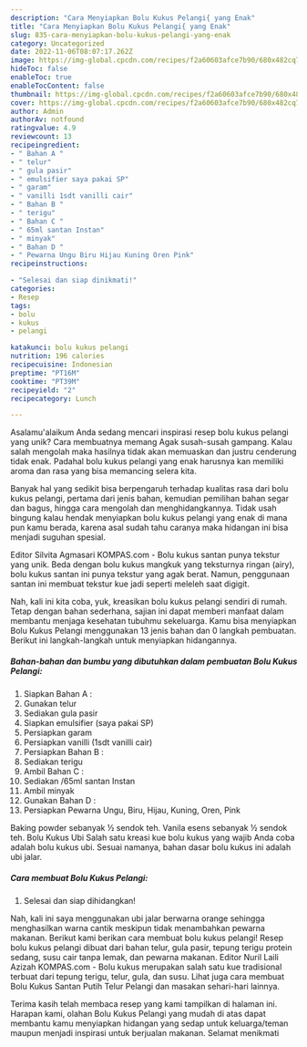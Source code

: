 ```yaml
---
description: "Cara Menyiapkan Bolu Kukus Pelangi{ yang Enak"
title: "Cara Menyiapkan Bolu Kukus Pelangi{ yang Enak"
slug: 835-cara-menyiapkan-bolu-kukus-pelangi-yang-enak
category: Uncategorized
date: 2022-11-06T08:07:17.262Z
image: https://img-global.cpcdn.com/recipes/f2a60603afce7b90/680x482cq70/bolu-kukus-pelangi-foto-resep-utama.jpg
hideToc: false
enableToc: true
enableTocContent: false
thumbnail: https://img-global.cpcdn.com/recipes/f2a60603afce7b90/680x482cq70/bolu-kukus-pelangi-foto-resep-utama.jpg
cover: https://img-global.cpcdn.com/recipes/f2a60603afce7b90/680x482cq70/bolu-kukus-pelangi-foto-resep-utama.jpg
author: Admin
authorAv: notfound
ratingvalue: 4.9
reviewcount: 13
recipeingredient:
- " Bahan A "
- " telur"
- " gula pasir"
- " emulsifier saya pakai SP"
- " garam"
- " vanilli 1sdt vanilli cair"
- " Bahan B "
- " terigu"
- " Bahan C "
- " 65ml santan Instan"
- " minyak"
- " Bahan D "
- " Pewarna Ungu Biru Hijau Kuning Oren Pink"
recipeinstructions:

- "Selesai dan siap dinikmati!"
categories:
- Resep
tags:
- bolu
- kukus
- pelangi

katakunci: bolu kukus pelangi 
nutrition: 196 calories
recipecuisine: Indonesian
preptime: "PT16M"
cooktime: "PT39M"
recipeyield: "2"
recipecategory: Lunch

---
```



Asalamu'alaikum Anda sedang mencari inspirasi resep bolu kukus pelangi yang unik? Cara membuatnya memang Agak susah-susah gampang. Kalau salah mengolah maka hasilnya tidak akan memuaskan dan justru cenderung tidak enak. Padahal bolu kukus pelangi yang enak harusnya kan memiliki aroma dan rasa yang bisa memancing selera kita.


Banyak hal yang sedikit bisa berpengaruh terhadap kualitas rasa dari bolu kukus pelangi, pertama dari jenis bahan, kemudian pemilihan bahan segar dan bagus, hingga cara mengolah dan menghidangkannya. Tidak usah bingung kalau hendak menyiapkan bolu kukus pelangi yang enak di mana pun kamu berada, karena asal sudah tahu caranya maka hidangan ini bisa menjadi suguhan spesial.

Editor Silvita Agmasari KOMPAS.com - Bolu kukus santan punya tekstur yang unik. Beda dengan bolu kukus mangkuk yang teksturnya ringan (airy), bolu kukus santan ini punya tekstur yang agak berat. Namun, penggunaan santan ini membuat tekstur kue jadi seperti meleleh saat digigit.


Nah, kali ini kita coba, yuk, kreasikan bolu kukus pelangi sendiri di rumah. Tetap dengan bahan sederhana, sajian ini dapat memberi manfaat dalam membantu menjaga kesehatan tubuhmu sekeluarga. Kamu bisa menyiapkan Bolu Kukus Pelangi menggunakan 13 jenis bahan dan 0 langkah pembuatan. Berikut ini langkah-langkah untuk menyiapkan hidangannya.

<!--inarticleads1-->

##### Bahan-bahan dan bumbu yang dibutuhkan dalam pembuatan Bolu Kukus Pelangi:

1. Siapkan  Bahan A :
1. Gunakan  telur
1. Sediakan  gula pasir
1. Siapkan  emulsifier (saya pakai SP)
1. Persiapkan  garam
1. Persiapkan  vanilli (1sdt vanilli cair)
1. Persiapkan  Bahan B :
1. Sediakan  terigu
1. Ambil  Bahan C :
1. Sediakan  /65ml santan Instan
1. Ambil  minyak
1. Gunakan  Bahan D :
1. Persiapkan  Pewarna Ungu, Biru, Hijau, Kuning, Oren, Pink


Baking powder sebanyak ½ sendok teh. Vanila esens sebanyak ½ sendok teh. Bolu Kukus Ubi Salah satu kreasi kue bolu kukus yang wajib Anda coba adalah bolu kukus ubi. Sesuai namanya, bahan dasar bolu kukus ini adalah ubi jalar. 

<!--inarticleads2-->

##### Cara membuat Bolu Kukus Pelangi:


1. Selesai dan siap dihidangkan!

Nah, kali ini saya menggunakan ubi jalar berwarna orange sehingga menghasilkan warna cantik meskipun tidak menambahkan pewarna makanan. Berikut kami berikan cara membuat bolu kukus pelangi! Resep bolu kukus pelangi dibuat dari bahan telur, gula pasir, tepung terigu protein sedang, susu cair tanpa lemak, dan pewarna makanan. Editor Nuril Laili Azizah KOMPAS.com - Bolu kukus merupakan salah satu kue tradisional terbuat dari tepung terigu, telur, gula, dan susu. Lihat juga cara membuat Bolu Kukus Santan Putih Telur Pelangi dan masakan sehari-hari lainnya. 

Terima kasih telah membaca resep yang kami tampilkan di halaman ini. Harapan kami, olahan Bolu Kukus Pelangi yang mudah di atas dapat membantu kamu menyiapkan hidangan yang sedap untuk keluarga/teman maupun menjadi inspirasi untuk berjualan makanan. Selamat menikmati

